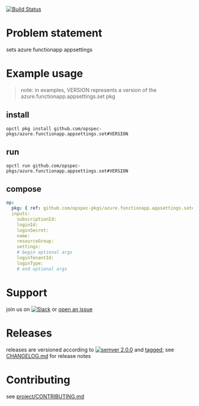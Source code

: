 [![Build Status](https://travis-ci.org/opspec-pkgs/azure.functionapp.appsettings.set.svg?branch=master)](https://travis-ci.org/opspec-pkgs/azure.functionapp.appsettings.set)

# Problem statement
sets azure functionapp appsettings

# Example usage

> note: in examples, VERSION represents a version of the azure.functionapp.appsettings.set pkg

## install

```shell
opctl pkg install github.com/opspec-pkgs/azure.functionapp.appsettings.set#VERSION
```

## run

```
opctl run github.com/opspec-pkgs/azure.functionapp.appsettings.set#VERSION
```

## compose

```yaml
op:
  pkg: { ref: github.com/opspec-pkgs/azure.functionapp.appsettings.set#VERSION }
  inputs: 
    subscriptionId:
    loginId:
    loginSecret:
    name:
    resourceGroup:
    settings:
    # begin optional args
    loginTenantId:
    loginType:
    # end optional args
```

# Support

join us on [![Slack](https://opspec-slackin.herokuapp.com/badge.svg)](https://opspec-slackin.herokuapp.com/)
or [open an issue](https://github.com/opspec-pkgs/azure.functionapp.appsettings.set/issues)

# Releases

releases are versioned according to
[![semver 2.0.0](https://img.shields.io/badge/semver-2.0.0-brightgreen.svg)](http://semver.org/spec/v2.0.0.html)
and [tagged](https://git-scm.com/book/en/v2/Git-Basics-Tagging); see
[CHANGELOG.md](CHANGELOG.md) for release notes

# Contributing

see [project/CONTRIBUTING.md](https://github.com/opspec-pkgs/project/blob/master/CONTRIBUTING.md)
